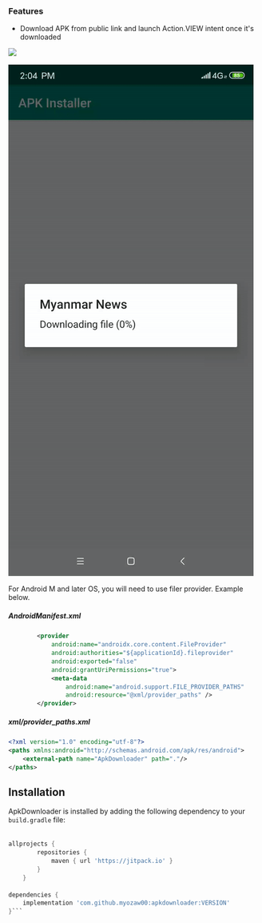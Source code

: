 ### Features

- Download APK from public link and launch Action.VIEW intent once it's downloaded

![](https://img.shields.io/github/v/release/myozaw00/apkdownloader?label=VERSION)

![](https://github.com/myozaw00/apkdownloader/blob/master/images/recording.gif)

For Android M and later OS, you will need to use filer provider. Example below.

##### AndroidManifest.xml
```xml
        <provider
            android:name="androidx.core.content.FileProvider"
            android:authorities="${applicationId}.fileprovider"
            android:exported="false"
            android:grantUriPermissions="true">
            <meta-data
                android:name="android.support.FILE_PROVIDER_PATHS"
                android:resource="@xml/provider_paths" />
        </provider>
```
##### xml/provider_paths.xml
```xml
<?xml version="1.0" encoding="utf-8"?>
<paths xmlns:android="http://schemas.android.com/apk/res/android">
    <external-path name="ApkDownloader" path="."/>
</paths>
```

## Installation

ApkDownloader is installed by adding the following dependency to your `build.gradle` file:

```groovy

allprojects {
		repositories {
			maven { url 'https://jitpack.io' }
		}
	}

dependencies {
    implementation 'com.github.myozaw00:apkdownloader:VERSION'
}```

